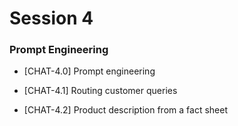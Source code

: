 # Session 4

### Prompt Engineering

- [CHAT-4.0] Prompt engineering

- [CHAT-4.1] Routing customer queries

- [CHAT-4.2] Product description from a fact sheet
